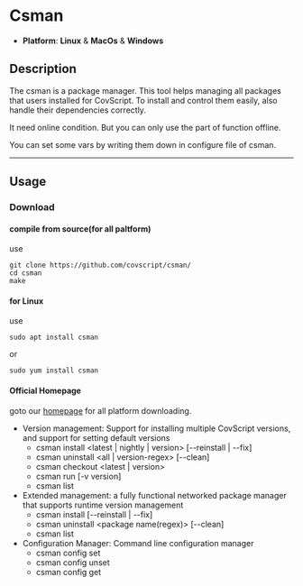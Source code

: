 # Csman

* **Platform**: **Linux** & **MacOs** & **Windows**

## Description 

  The csman is a package manager. This tool helps managing all packages that users installed for CovScript. To install and control them easily, also handle their dependencies correctly.    
  
  It need online condition. But you can only use the part of function offline.    
  
  You can set some vars by writing them down in configure file of csman.   
  
***

## Usage

### Download

#### compile from source(for all paltform)

use    

``` shell
git clone https://github.com/covscript/csman/
cd csman
make 
```

#### for Linux

use    

``` shell
sudo apt install csman
```

or    

``` shell
sudo yum install csman
```

#### Official Homepage

goto our [homepage](https://covariant.cn/covscript/) for all platform downloading.       

+ Version management: Support for installing multiple CovScript versions, and support for setting default versions
	+ csman install <latest | nightly | version> [--reinstall | --fix]
	+ csman uninstall <all | version-regex> [--clean]
	+ csman checkout <latest | version>
	+ csman run [-v version] <command>
	+ csman list
+ Extended management: a fully functional networked package manager that supports runtime version management
	+ csman install <package name> [--reinstall | --fix]
	+ csman uninstall <package name(regex)> [--clean]
	+ csman list
+ Configuration Manager: Command line configuration manager
	+ csman config set
	+ csman config unset
	+ csman config get
